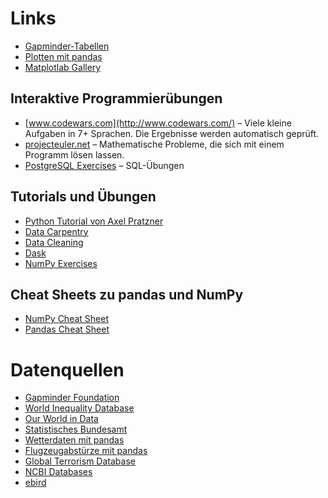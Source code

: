 
# Links

* [Gapminder-Tabellen](http://www.gapminder.org)
* [Plotten mit pandas](http://pandas.pydata.org/pandas-docs/stable/visualization.html)
* [Matplotlab Gallery](http://matplotlib.org/gallery.html)

## Interaktive Programmierübungen

* [www.codewars.com](http://www.codewars.com/) – Viele kleine Aufgaben in 7+ Sprachen. Die Ergebnisse werden automatisch geprüft.
* [projecteuler.net](http://projecteuler.net) – Mathematische Probleme, die sich mit einem Programm lösen lassen.
* [PostgreSQL Exercises](https://pgexercises.com/) – SQL-Übungen

## Tutorials und Übungen

* [Python Tutorial von Axel Pratzner](https://www.python-lernen.de/)
* [Data Carpentry](https://www.youtube.com/watch?v=Ws34Ho-1aDs)
* [Data Cleaning](https://github.com/kjam/data-cleaning-101)
* [Dask](https://www.youtube.com/watch?v=gRRocTAtZm8)
* [NumPy Exercises](https://github.com/Kyubyong/numpy_exercises)


## Cheat Sheets zu pandas und NumPy

* [NumPy Cheat Sheet](https://github.com/JulianGaal/python-cheat-sheet/blob/master/NumPy.md)
* [Pandas Cheat Sheet](https://github.com/pandas-dev/pandas/blob/master/doc/cheatsheet/Pandas_Cheat_Sheet.pdf)


# Datenquellen

* [Gapminder Foundation](http://gapminder.org/)
* [World Inequality Database](http://wid.world/)
* [Our World in Data](http://ourworldindata.org/)
* [Statistisches Bundesamt](https://www.destatis.de)
* [Wetterdaten mit pandas](https://github.com/alvaro-alonso/talks/tree/master/pandas)
* [Flugzeugabstürze mit pandas](http://github.com/deeplook/notebooks/blob/master/planecrashinfo)
* [Global Terrorism Database](https://www.start.umd.edu/gtd/)
* [NCBI Databases](http://ncbi.nlm.nih.gov/)
* [ebird](http://ebird.org/ebird/explore)
